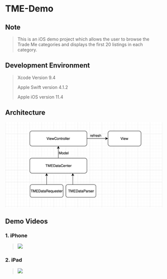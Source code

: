 # TME-Demo

## Note
> This is an iOS demo project which allows the user to browse the Trade Me categories and displays the first 20 listings in each category.

## Development Environment
> Xcode Version 9.4
>
> Apple Swift version 4.1.2
>
> Apple iOS version  11.4

## Architecture
![](README-Media/Architecture.png)

## Demo Videos 
### 1. iPhone
>  
>  ![](README-Media/TME-Demo-iPhone.gif)

### 2. iPad
>  
>  ![](README-Media/TME-Demo-iPad.gif)
